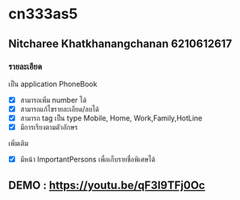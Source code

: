 # cn333as5
## Nitcharee Khatkhanangchanan 6210612617
### รายละเอียด
เป็น application PhoneBook

- [x] สามารถเพิ่ม number ได้
- [x] สามารถแก้ไขรายละเอียด/ลบได้
- [x] สามารถ tag เป็น type Mobile, Home, Work,Family,HotLine
- [x] มีการเรียงตามตัวอักษร

เพิ่มเติม
- [x] มีหน้า ImportantPersons เพื่อเก็บรายชื่อพิเศษได้

## DEMO : https://youtu.be/qF3I9TFj0Oc
